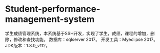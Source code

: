 # Student-performance-management-system
学生成绩管理系统，本系统基于SSH开发，实现了学生，成绩，课程的增加，删除，修改和查找功能。
数据库：sqlserver 2017。
开发工具：Myeclipse 2017。
JDK版本：1.8.0_v112。
